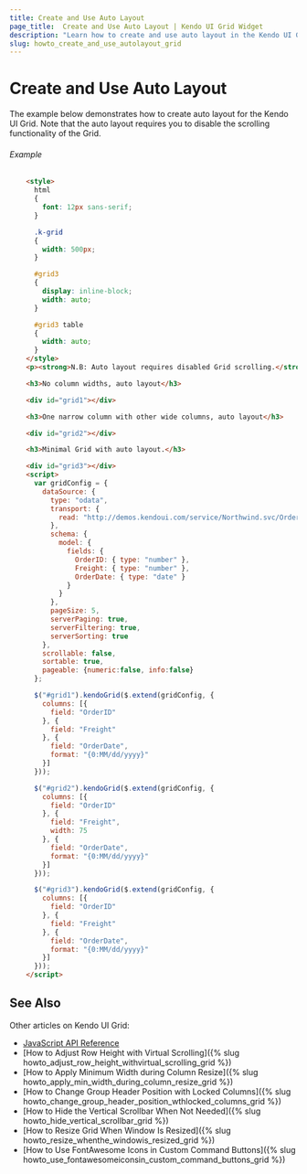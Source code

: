 ```yaml
---
title: Create and Use Auto Layout
page_title:  Create and Use Auto Layout | Kendo UI Grid Widget
description: "Learn how to create and use auto layout in the Kendo UI Grid widget."
slug: howto_create_and_use_autolayout_grid
---
```


# Create and Use Auto Layout

The example below demonstrates how to create auto layout for the Kendo UI Grid. Note that the auto layout requires you to disable the scrolling functionality of the Grid.

###### Example

```html
    <style>
      html
      {
        font: 12px sans-serif;
      }

      .k-grid
      {
        width: 500px;
      }

      #grid3
      {
        display: inline-block;
        width: auto;    
      }

      #grid3 table
      {
        width: auto;
      }
    </style>
    <p><strong>N.B: Auto layout requires disabled Grid scrolling.</strong></p>

    <h3>No column widths, auto layout</h3>

    <div id="grid1"></div>

    <h3>One narrow column with other wide columns, auto layout</h3>

    <div id="grid2"></div>

    <h3>Minimal Grid with auto layout.</h3>

    <div id="grid3"></div> 
    <script>
      var gridConfig = {
        dataSource: {
          type: "odata",
          transport: {
            read: "http://demos.kendoui.com/service/Northwind.svc/Orders"
          },
          schema: {
            model: {
              fields: {
                OrderID: { type: "number" },
                Freight: { type: "number" },
                OrderDate: { type: "date" }
              }
            }
          },
          pageSize: 5,
          serverPaging: true,
          serverFiltering: true,
          serverSorting: true
        },
        scrollable: false,
        sortable: true,
        pageable: {numeric:false, info:false}
      };

      $("#grid1").kendoGrid($.extend(gridConfig, {
        columns: [{
          field: "OrderID"
        }, {
          field: "Freight"
        }, {
          field: "OrderDate",
          format: "{0:MM/dd/yyyy}"
        }]
      }));

      $("#grid2").kendoGrid($.extend(gridConfig, {
        columns: [{
          field: "OrderID"
        }, {
          field: "Freight",
          width: 75
        }, {
          field: "OrderDate",
          format: "{0:MM/dd/yyyy}"
        }]
      }));

      $("#grid3").kendoGrid($.extend(gridConfig, {
        columns: [{
          field: "OrderID"
        }, {
          field: "Freight"
        }, {
          field: "OrderDate",
          format: "{0:MM/dd/yyyy}"
        }]
      }));
    </script>
```

## See Also

Other articles on Kendo UI Grid:

* [JavaScript API Reference](/api/javascript/ui/grid)
* [How to Adjust Row Height with Virtual Scrolling]({% slug howto_adjust_row_height_withvirtual_scrolling_grid %})
* [How to Apply Minimum Width during Column Resize]({% slug howto_apply_min_width_during_column_resize_grid %})
* [How to Change Group Header Position with Locked Columns]({% slug howto_change_group_header_position_wthlocked_columns_grid %})
* [How to Hide the Vertical Scrollbar When Not Needed]({% slug howto_hide_vertical_scrollbar_grid %})
* [How to Resize Grid When Window Is Resized]({% slug howto_resize_whenthe_windowis_resized_grid %})
* [How to Use FontAwesome Icons in Custom Command Buttons]({% slug howto_use_fontawesomeiconsin_custom_command_buttons_grid %})